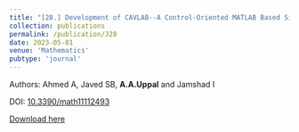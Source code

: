 ```yaml
---
title: "[28.] Development of CAVLAB--A Control-Oriented MATLAB Based Simulator for an Underground Coal Gasification Process"
collection: publications
permalink: /publication/J28
date: 2023-05-01
venue: 'Mathematics'
pubtype: 'journal'
---
```

Authors: Ahmed A, Javed SB, **A.A.Uppal** and Jamshad I 

DOI: [10.3390/math11112493](https://doi.org/10.3390/math11112493)

[Download here](https://aauppal.github.io/files/J28.pdf)
